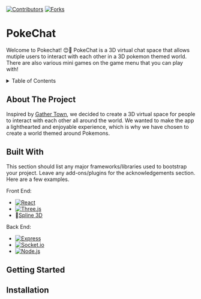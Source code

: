 [![Contributors][contributors-shield]][contributors-url]
[![Forks][forks-shield]][forks-url]
# PokeChat
Welcome to Pokechat! 😊🙌
PokeChat is a 3D virtual chat space that allows mutiple users to interact with each other in a 3D pokemon themed world. There are also various mini games on the game menu that you can play with!


<!-- TABLE OF CONTENTS -->
<details>
  <summary>Table of Contents</summary>
  <ol>
    <li>
      <a href="#about-the-project">About The Project</a>
    </li>
     <li><a href="#built-with">Built With</a></li>
    <li>
      <a href="#getting-started">Getting Started</a>
    </li>
    <li><a href="#installation">Installation</a></li>
  </ol>
</details>

## About The Project
Inspired by [Gather Town](https://www.gather.town/), we decided to create a 3D virtual space for people to interact with each other all around the world. We wanted to make the app a lighthearted and enjoyable experience, which is why we have chosen to create a world themed around Pokemons.

## Built With
This section should list any major frameworks/libraries used to bootstrap your project. Leave any add-ons/plugins for the acknowledgements section. Here are a few examples.

Front End:
* [![React][React.js]][React-url]
* [![Three.js][Three.js]][Three.js-url]
* 🌈[Spline 3D](https://spline.design/)

Back End:
* [![Express][Express.js]][Express-url]
* [![Socket.io][Socket.io]][Socket-url]
* [![Node.js][Node.js]][Node.js-url]

<!-- MARKDOWN LINKS & IMAGES -->
[contributors-shield]: https://img.shields.io/badge/Contributors-3-orange
[contributors-url]: https://github.com/teedrm/final/graphs/contributors
[forks-shield]: https://img.shields.io/badge/Forks-0-blue
[forks-url]: https://github.com/teedrm/final/network/members

[React.js]: https://img.shields.io/badge/React-20232A?style=for-the-badge&logo=react&logoColor=61DAFB
[React-url]: https://reactjs.org/
[Express.js]: https://img.shields.io/badge/express.js-%23404d59.svg?style=for-the-badge&logo=express&logoColor=%2361DAFB
[Express-url]: https://vuejs.org/
[Socket.io]: https://img.shields.io/badge/Socket.io-black?style=for-the-badge&logo=socket.io&badgeColor=010101
[Socket-url]: https://socket.io/
[Three.js]: https://img.shields.io/badge/threejs-black?style=for-the-badge&logo=three.js&logoColor=white
[Three.js-url]: https://threejs.org/
[Node.js]: https://img.shields.io/badge/node.js-6DA55F?style=for-the-badge&logo=node.js&logoColor=white
[Node.js-url]: https://nodejs.org/en/
<!-- https://github.com/Ileriayo/markdown-badges#markdown-badges -->

## Getting Started

## Installation
